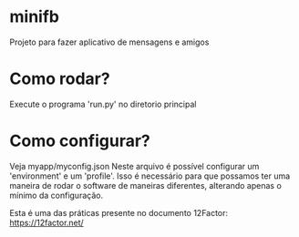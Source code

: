 # minifb
Projeto para fazer aplicativo de mensagens e amigos


# Como rodar?
Execute o programa 'run.py' no diretorio principal


# Como configurar?
Veja myapp/myconfig.json
Neste arquivo é possível configurar um 'environment' e um 'profile'.
Isso é necessário para que possamos ter uma maneira de rodar o software de maneiras diferentes, alterando apenas o mínimo da configuração. 

Esta é uma das práticas presente no documento 12Factor:
https://12factor.net/

